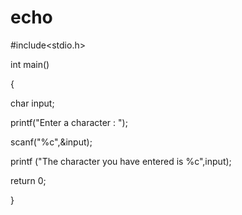 # echo

#include<stdio.h>

int main()

{

char input;

printf("Enter a character  : ");

scanf("%c",&input);

printf ("The character you have entered is %c",input);

return 0;

}

